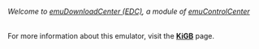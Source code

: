 ###### Welcome to [emuDownloadCenter (EDC)](https://github.com/PhoenixInteractiveNL/emuDownloadCenter/wiki/), a module of [emuControlCenter](https://github.com/PhoenixInteractiveNL/emuControlCenter/wiki/)

For more information about this emulator, visit the [**KiGB**](https://github.com/PhoenixInteractiveNL/emuDownloadCenter/wiki/Emulator-kigb#menu) page.
